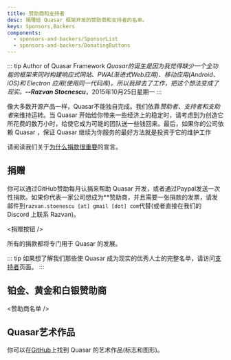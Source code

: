 ```yaml
---
title: 赞助商和支持者
desc: 捐赠给 Quasar 框架开发的赞助商和支持者的名单。
keys: Sponsors,Backers
components:
  - sponsors-and-backers/SponsorList
  - sponsors-and-backers/DonatingButtons
---
```


::: tip Author of Quasar Framework
*Quasar的诞生是因为我觉得缺少一个全功能的框架来同时构建响应式网站、PWA(渐进式Web应用)、移动应用(Android、iOS)和 Electron 应用(使用同一代码库)。所以我辞去了工作，把这个想法变成了现实。**--Razvan Stoenescu***，2015年10月25日星期一
:::

像大多数开源产品一样，Quasar不能独自完成。我们依靠*赞助者、支持者和支助者*来维持运转。当 Quasar 开始给你带来一些经济上的稳定时，请考虑到为创造它所花费的数万小时，给使它成为可能的团队送一些钱回来。最后，如果你的公司依赖 Quasar ，保证 Quasar 继续为你服务的最好方法就是投资于它的维护工作

请阅读我们关于[为什么捐款很重要](/why-donate)的宣言。

## 捐赠
你可以通过GitHub赞助每月认捐来帮助 Quasar 开发，或者通过Paypal发送一次性捐款。如果你代表一家公司想成为**赞助商，并且需要一张捐款的发票，请发邮件到`razvan.stoenescu [at] gmail [dot] com`代替(或者直接在我们的 Discord 上联系 Razvan)。

<捐赠按钮 />

所有的捐款都将专门用于 Quasar 的发展。

::: tip
如果想了解我们那些使 Quasar 成为现实的优秀人士的完整名单，请访问[支持者](https://github.com/quasarframework/quasar/blob/dev/backers.md)页面。
:::

## 铂金、黄金和白银赞助商

<赞助商名单 />

## Quasar艺术作品

你可以在[GitHub](https://github.com/quasarframework/quasar-art)上找到 Quasar 的艺术作品(标志和图形)。
